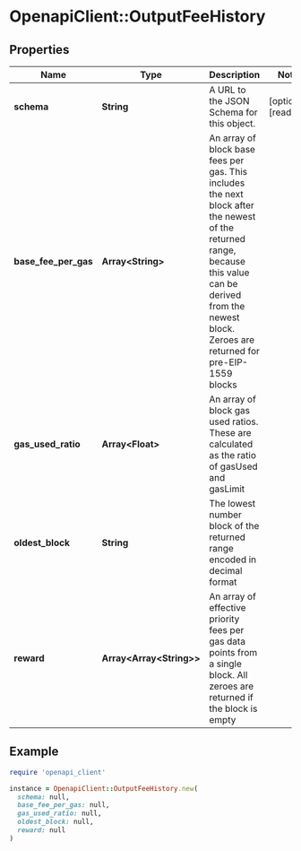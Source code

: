 # OpenapiClient::OutputFeeHistory

## Properties

| Name | Type | Description | Notes |
| ---- | ---- | ----------- | ----- |
| **schema** | **String** | A URL to the JSON Schema for this object. | [optional][readonly] |
| **base_fee_per_gas** | **Array&lt;String&gt;** | An array of block base fees per gas. This includes the next block after the newest of the returned range, because this value can be derived from the newest block. Zeroes are returned for pre-EIP-1559 blocks |  |
| **gas_used_ratio** | **Array&lt;Float&gt;** | An array of block gas used ratios. These are calculated as the ratio of gasUsed and gasLimit |  |
| **oldest_block** | **String** | The lowest number block of the returned range encoded in decimal format |  |
| **reward** | **Array&lt;Array&lt;String&gt;&gt;** | An array of effective priority fees per gas data points from a single block. All zeroes are returned if the block is empty |  |

## Example

```ruby
require 'openapi_client'

instance = OpenapiClient::OutputFeeHistory.new(
  schema: null,
  base_fee_per_gas: null,
  gas_used_ratio: null,
  oldest_block: null,
  reward: null
)
```

